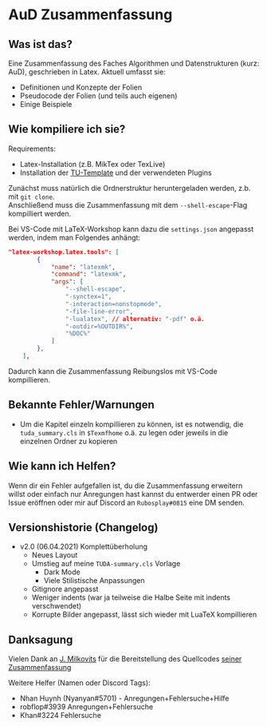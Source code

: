 # AuD Zusammenfassung
## Was ist das?
Eine Zusammenfassung des Faches Algorithmen und Datenstrukturen (kurz: AuD), geschrieben in Latex.
Aktuell umfasst sie:
- Definitionen und Konzepte der Folien
- Pseudocode der Folien (und teils auch eigenen)
- Einige Beispiele

## Wie kompiliere ich sie?
Requirements:
- Latex-Installation (z.B. MikTex oder TexLive)
- Installation der [TU-Template](https://github.com/tudace/tuda_latex_templates) und der verwendeten Plugins

Zunächst muss natürlich die Ordnerstruktur heruntergeladen werden, z.b. mit `git clone`.  
Anschließend muss die Zusammenfassung mit dem `--shell-escape`-Flag kompilliert werden.  
  
Bei VS-Code mit LaTeX-Workshop kann dazu die `settings.json` angepasst werden, indem man Folgendes anhängt:
```json
"latex-workshop.latex.tools": [
        {
            "name": "latexmk",
            "command": "latexmk",
            "args": [
                "--shell-escape",
                "-synctex=1",
                "-interaction=nonstopmode",
                "-file-line-error",
                "-lualatex", // alternativ: "-pdf" o.ä.
                "-outdir=%OUTDIR%",
                "%DOC%"
            ]
        },
    ],
```
Dadurch kann die Zusammenfassung Reibungslos mit VS-Code kompillieren.

## Bekannte Fehler/Warnungen
- Um die Kapitel einzeln kompillieren zu können, ist es notwendig, die `tuda_summary.cls` in `$Texmfhome` o.ä. zu legen oder jeweils in die einzelnen Ordner zu kopieren
## Wie kann ich Helfen?
Wenn dir ein Fehler aufgefallen ist, du die Zusammenfassung erweitern willst oder einfach nur Anregungen hast kannst du entwerder einen PR oder Issue eröffnen oder mir auf Discord an `Rubosplay#0815` eine DM senden.

## Versionshistorie (Changelog)
- v2.0 (06.04.2021) Komplettüberholung
  - Neues Layout
  - Umstieg auf meine `TUDA-summary.cls` Vorlage
    - Dark Mode
    - Viele Stilistische Anpassungen
  - Gitignore angepasst
  - Weniger indents (war ja teilweise die Halbe Seite mit indents verschwendet)
  - Korrupte Bilder angepasst, lässt sich wieder mit LuaTeX kompillieren
## Danksagung
Vielen Dank an [J. Milkovits](https://github.com/j-milkovits) für die Bereitstellung des Quellcodes [seiner Zusammenfassung](https://github.com/j-milkovits/latex_university_documents/tree/master/aud-reference_sheet)  

Weitere Helfer (Namen oder Discord Tags):  
- Nhan Huynh (Nyanyan#5701) - Anregungen+Fehlersuche+Hilfe
- robflop#3939 Anregungen+Fehlersuche
- Khan#3224 Fehlersuche